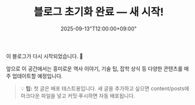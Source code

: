 ﻿---
title: "블로그 초기화 완료 — 새 시작!"
date: 2025-09-13"T12:00:00+09:00"
draft: false
description: "새롭게 초기화된 블로그입니다. 앞으로 다양한 글을 올릴 예정이니 즐겨찾기 해두세요!"
tags: ["공지","시작"]
categories: ["공지"]
ShowToc: false
---

이 블로그가 다시 시작되었습니다. 🎉

앞으로 이 공간에서는 흥미로운 역사 이야기, 기술 팁, 잡학 상식 등 다양한 콘텐츠를 매주 업데이트할 예정입니다.

> 💡 **팁:** 첫 글은 배포 테스트용입니다. 새 글을 추가하고 싶으면 content/posts에 마크다운 파일을 넣고 커밋·푸시하면 자동 배포됩니다.
